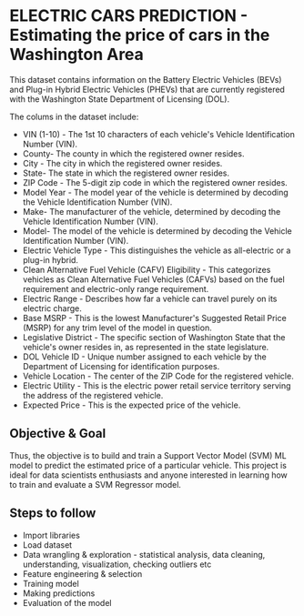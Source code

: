 # ELECTRIC CARS PREDICTION - Estimating the price of cars in the Washington Area

This dataset contains information on the Battery Electric Vehicles (BEVs) and Plug-in Hybrid Electric Vehicles (PHEVs) that are currently registered with the Washington State Department of Licensing (DOL).

The colums in the dataset include:
* VIN (1-10) - The 1st 10 characters of each vehicle's Vehicle Identification Number (VIN).
* County- The county in which the registered owner resides.
* City - The city in which the registered owner resides.
* State- The state in which the registered owner resides.
* ZIP Code - The 5-digit zip code in which the registered owner resides.
* Model Year - The model year of the vehicle is determined by decoding the Vehicle Identification Number (VIN).
* Make- The manufacturer of the vehicle, determined by decoding the Vehicle Identification Number (VIN).
* Model- The model of the vehicle is determined by decoding the Vehicle Identification Number (VIN).
* Electric Vehicle Type - This distinguishes the vehicle as all-electric or a plug-in hybrid.
* Clean Alternative Fuel Vehicle (CAFV) Eligibility - This categorizes vehicles as Clean Alternative Fuel Vehicles (CAFVs) based on the fuel requirement and electric-only range requirement.
* Electric Range - Describes how far a vehicle can travel purely on its electric charge.
* Base MSRP - This is the lowest Manufacturer's Suggested Retail Price (MSRP) for any trim level of the model in question.
* Legislative District - The specific section of Washington State that the vehicle's owner resides in, as represented in the state legislature.
* DOL Vehicle ID - Unique number assigned to each vehicle by the Department of Licensing for identification purposes.
* Vehicle Location - The center of the ZIP Code for the registered vehicle.
* Electric Utility - This is the electric power retail service territory serving the address of the registered vehicle.
* Expected Price - This is the expected price of the vehicle.

## Objective & Goal
Thus, the objective is to build and train a Support Vector Model (SVM) ML model to predict the estimated price of a particular vehicle.
This project is ideal for data scientists enthusiasts and anyone interested in learning how to train and evaluate a SVM Regressor model.

## Steps to follow
* Import libraries
* Load dataset
* Data wrangling & exploration - statistical analysis, data cleaning, understanding, visualization, checking outliers etc
* Feature engineering & selection
* Training model
* Making predictions
* Evaluation of the model
